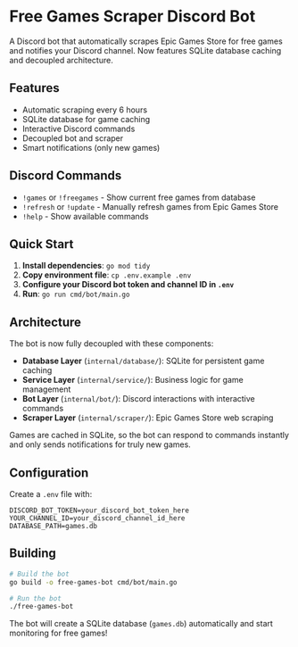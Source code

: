# Free Games Scraper Discord Bot

A Discord bot that automatically scrapes Epic Games Store for free games and notifies your Discord channel. Now features SQLite database caching and decoupled architecture.

## Features

- Automatic scraping every 6 hours
- SQLite database for game caching
- Interactive Discord commands
- Decoupled bot and scraper
- Smart notifications (only new games)

## Discord Commands

- `!games` or `!freegames` - Show current free games from database
- `!refresh` or `!update` - Manually refresh games from Epic Games Store
- `!help` - Show available commands

## Quick Start

1. **Install dependencies**: `go mod tidy`
2. **Copy environment file**: `cp .env.example .env`
3. **Configure your Discord bot token and channel ID in `.env`**
4. **Run**: `go run cmd/bot/main.go`

## Architecture

The bot is now fully decoupled with these components:

- **Database Layer** (`internal/database/`): SQLite for persistent game caching
- **Service Layer** (`internal/service/`): Business logic for game management  
- **Bot Layer** (`internal/bot/`): Discord interactions with interactive commands
- **Scraper Layer** (`internal/scraper/`): Epic Games Store web scraping

Games are cached in SQLite, so the bot can respond to commands instantly and only sends notifications for truly new games.

## Configuration

Create a `.env` file with:
```env
DISCORD_BOT_TOKEN=your_discord_bot_token_here
YOUR_CHANNEL_ID=your_discord_channel_id_here
DATABASE_PATH=games.db
```

## Building

```bash
# Build the bot
go build -o free-games-bot cmd/bot/main.go

# Run the bot
./free-games-bot
```

The bot will create a SQLite database (`games.db`) automatically and start monitoring for free games!